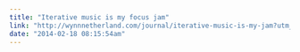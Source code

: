 ```yaml
---
title: "Iterative music is my focus jam"
link: "http://wynnnetherland.com/journal/iterative-music-is-my-jam?utm_content=buffer94b2a&utm_medium=social&utm_source=twitter.com&utm_campaign=buffer"
date: "2014-02-18 08:15:54am"
---
```

